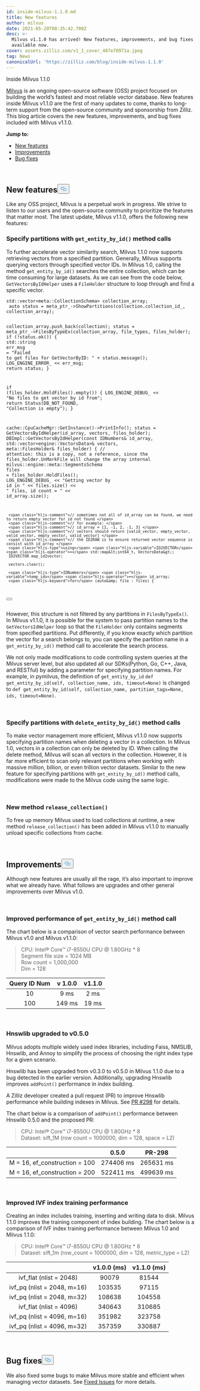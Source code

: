 ```yaml
---
id: inside-milvus-1.1.0.md
title: New features
author: milvus
date: 2021-05-20T08:35:42.700Z
desc: >-
  Milvus v1.1.0 has arrived! New features, improvements, and bug fixes are
  available now.
cover: assets.zilliz.com/v1_1_cover_487e70971a.jpeg
tag: News
canonicalUrl: 'https://zilliz.com/blog/inside-milvus-1.1.0'
---
```

<custom-h1>Inside Milvus 1.1.0</custom-h1><p><a href="https://github.com/milvus-io">Milvus</a> is an ongoing open-source software (OSS) project focused on building the world’s fastest and most reliable vector database. New features inside Milvus v1.1.0 are the first of many updates to come, thanks to long-term support from the open-source community and sponsorship from Zilliz. This blog article covers the new features, improvements, and bug fixes included with Milvus v1.1.0.</p>
<p><strong>Jump to:</strong></p>
<ul>
<li><a href="#new-features">New features</a></li>
<li><a href="#improvements">Improvements</a></li>
<li><a href="#bug-fixes">Bug fixes</a></li>
</ul>
<p><br/></p>
<h2 id="New-features" class="common-anchor-header">New features<button data-href="#New-features" class="anchor-icon" translate="no">
      <svg translate="no"
        aria-hidden="true"
        focusable="false"
        height="20"
        version="1.1"
        viewBox="0 0 16 16"
        width="16"
      >
        <path
          fill="#0092E4"
          fill-rule="evenodd"
          d="M4 9h1v1H4c-1.5 0-3-1.69-3-3.5S2.55 3 4 3h4c1.45 0 3 1.69 3 3.5 0 1.41-.91 2.72-2 3.25V8.59c.58-.45 1-1.27 1-2.09C10 5.22 8.98 4 8 4H4c-.98 0-2 1.22-2 2.5S3 9 4 9zm9-3h-1v1h1c1 0 2 1.22 2 2.5S13.98 12 13 12H9c-.98 0-2-1.22-2-2.5 0-.83.42-1.64 1-2.09V6.25c-1.09.53-2 1.84-2 3.25C6 11.31 7.55 13 9 13h4c1.45 0 3-1.69 3-3.5S14.5 6 13 6z"
        ></path>
      </svg>
    </button></h2><p>Like any OSS project, Milvus is a perpetual work in progress. We strive to listen to our users and the open-source community to prioritize the features that matter most. The latest update, Milvus v1.1.0, offers the following new features:</p>
<h3 id="Specify-partitions-with-getentitybyid-method-calls" class="common-anchor-header">Specify partitions with <code translate="no">get_entity_by_id()</code> method calls</h3><p>To further accelerate vector similarity search, Milvus 1.1.0 now supports retrieving vectors from a specified partition. Generally, Milvus supports querying vectors through specified vector IDs. In Milvus 1.0, calling the method <code translate="no">get_entity_by_id()</code> searches the entire collection, which can be time consuming for large datasets. As we can see from the code below, <code translate="no">GetVectorsByIdHelper</code> uses a <code translate="no">FileHolder</code> structure to loop through and find a specific vector.</p>
<pre><code translate="no">std::vector&lt;meta::CollectionSchema&gt; collection_array; 
 <span class="hljs-type">auto</span> <span class="hljs-variable">status</span> <span class="hljs-operator">=</span> meta_ptr_-&gt;ShowPartitions(collection.collection_id_, collection_array); 
  
 collection_array.push_back(collection); 
 status = meta_ptr_-&gt;FilesByTypeEx(collection_array, file_types, files_holder); 
 <span class="hljs-keyword">if</span> (!status.ok()) { 
     std::<span class="hljs-type">string</span> <span class="hljs-variable">err_msg</span> <span class="hljs-operator">=</span> <span class="hljs-string">&quot;Failed to get files for GetVectorByID: &quot;</span> + status.message(); 
     LOG_ENGINE_ERROR_ &lt;&lt; err_msg; 
     <span class="hljs-keyword">return</span> status; 
 } 
  
 <span class="hljs-keyword">if</span> (files_holder.HoldFiles().empty()) { 
     LOG_ENGINE_DEBUG_ &lt;&lt; <span class="hljs-string">&quot;No files to get vector by id from&quot;</span>; 
     <span class="hljs-keyword">return</span> Status(DB_NOT_FOUND, <span class="hljs-string">&quot;Collection is empty&quot;</span>); 
 } 
  
 cache::CpuCacheMgr::GetInstance()-&gt;PrintInfo(); 
 status = GetVectorsByIdHelper(id_array, vectors, files_holder); 
DBImpl::GetVectorsByIdHelper(const IDNumbers&amp; id_array, std::vector&lt;engine::VectorsData&gt;&amp; vectors, 
                              meta::FilesHolder&amp; files_holder) { 
     <span class="hljs-comment">// attention: this is a copy, not a reference, since the files_holder.UnMarkFile will change the array internal </span>
     milvus::engine::meta::<span class="hljs-type">SegmentsSchema</span> <span class="hljs-variable">files</span> <span class="hljs-operator">=</span> files_holder.HoldFiles(); 
     LOG_ENGINE_DEBUG_ &lt;&lt; <span class="hljs-string">&quot;Getting vector by id in &quot;</span> &lt;&lt; files.size() &lt;&lt; <span class="hljs-string">&quot; files, id count = &quot;</span> &lt;&lt; id_array.size(); 
  
     <span class="hljs-comment">// sometimes not all of id_array can be found, we need to return empty vector for id not found </span>
     <span class="hljs-comment">// for example: </span>
     <span class="hljs-comment">// id_array = [1, -1, 2, -1, 3] </span>
     <span class="hljs-comment">// vectors should return [valid_vector, empty_vector, valid_vector, empty_vector, valid_vector] </span>
     <span class="hljs-comment">// the ID2RAW is to ensure returned vector sequence is consist with id_array </span>
     <span class="hljs-type">using</span> <span class="hljs-variable">ID2VECTOR</span> <span class="hljs-operator">=</span> std::map&lt;int64_t, VectorsData&gt;; 
     ID2VECTOR map_id2vector; 
  
     vectors.clear(); 
  
     <span class="hljs-type">IDNumbers</span> <span class="hljs-variable">temp_ids</span> <span class="hljs-operator">=</span> id_array; 
     <span class="hljs-keyword">for</span> (auto&amp; file : files) { 
<button class="copy-code-btn"></button></code></pre>
<p>However, this structure is not filtered by any partitions in <code translate="no">FilesByTypeEx()</code>. In Milvus v1.1.0, it is possible for the system to pass partition names to the <code translate="no">GetVectorsIdHelper</code> loop so that the <code translate="no">FileHolder</code> only contains segments from specified partitions. Put differently, if you know exactly which partition the vector for a search belongs to, you can specify the partition name in a <code translate="no">get_entity_by_id()</code> method call to accelerate the search process.</p>
<p>We not only made modifications to code controlling system queries at the Milvus server level, but also updated all our SDKs(Python, Go, C++, Java, and RESTful) by adding a parameter for specifying partition names. For example, in pymilvus, the definition of <code translate="no">get_entity_by_id</code> <code translate="no">def get_entity_by_id(self, collection_name, ids, timeout=None)</code> is changed to <code translate="no">def get_entity_by_id(self, collection_name, partition_tags=None, ids, timeout=None)</code>.</p>
<p><br/></p>
<h3 id="Specify-partitions-with-deleteentitybyid-method-calls" class="common-anchor-header">Specify partitions with <code translate="no">delete_entity_by_id()</code> method calls</h3><p>To make vector management more efficient, Milvus v1.1.0 now supports specifying partition names when deleting a vector in a collection. In Milvus 1.0, vectors in a collection can only be deleted by ID. When calling the delete method, Milvus will scan all vectors in the collection. However, it is far more efficient to scan only relevant partitions when working with massive million, billion, or even trillion vector datasets. Similar to the new feature for specifying partitions with <code translate="no">get_entity_by_id()</code> method calls, modifications were made to the Milvus code using the same logic.</p>
<p><br/></p>
<h3 id="New-method-releasecollection" class="common-anchor-header">New method <code translate="no">release_collection()</code></h3><p>To free up memory Milvus used to load collections at runtime, a new method <code translate="no">release_collection()</code> has been added in Milvus v1.1.0 to manually unload specific collections from cache.</p>
<p><br/></p>
<h2 id="Improvements" class="common-anchor-header">Improvements<button data-href="#Improvements" class="anchor-icon" translate="no">
      <svg translate="no"
        aria-hidden="true"
        focusable="false"
        height="20"
        version="1.1"
        viewBox="0 0 16 16"
        width="16"
      >
        <path
          fill="#0092E4"
          fill-rule="evenodd"
          d="M4 9h1v1H4c-1.5 0-3-1.69-3-3.5S2.55 3 4 3h4c1.45 0 3 1.69 3 3.5 0 1.41-.91 2.72-2 3.25V8.59c.58-.45 1-1.27 1-2.09C10 5.22 8.98 4 8 4H4c-.98 0-2 1.22-2 2.5S3 9 4 9zm9-3h-1v1h1c1 0 2 1.22 2 2.5S13.98 12 13 12H9c-.98 0-2-1.22-2-2.5 0-.83.42-1.64 1-2.09V6.25c-1.09.53-2 1.84-2 3.25C6 11.31 7.55 13 9 13h4c1.45 0 3-1.69 3-3.5S14.5 6 13 6z"
        ></path>
      </svg>
    </button></h2><p>Although new features are usually all the rage, it’s also important to improve what we already have. What follows are upgrades and other general improvements over Milvus v1.0.</p>
<p><br/></p>
<h3 id="Improved-performance-of-getentitybyid-method-call" class="common-anchor-header">Improved performance of <code translate="no">get_entity_by_id()</code> method call</h3><p>The chart below is a comparison of vector search performance between Milvus v1.0 and Milvus v1.1.0:</p>
<blockquote>
<p>CPU: Intel® Core™ i7-8550U CPU @ 1.80GHz * 8 <br/>
Segment file size = 1024 MB <br/>
Row count = 1,000,000 <br/>
Dim = 128</p>
</blockquote>
<table>
<thead>
<tr><th style="text-align:center">Query ID Num</th><th style="text-align:center">v 1.0.0</th><th style="text-align:center">v1.1.0</th></tr>
</thead>
<tbody>
<tr><td style="text-align:center">10</td><td style="text-align:center">9 ms</td><td style="text-align:center">2 ms</td></tr>
<tr><td style="text-align:center">100</td><td style="text-align:center">149 ms</td><td style="text-align:center">19 ms</td></tr>
</tbody>
</table>
<p><br/></p>
<h3 id="Hnswlib-upgraded-to-v050" class="common-anchor-header">Hnswlib upgraded to v0.5.0</h3><p>Milvus adopts multiple widely used index libraries, including Faiss, NMSLIB, Hnswlib, and Annoy to simplify the process of choosing the right index type for a given scenario.</p>
<p>Hnswlib has been upgraded from v0.3.0 to v0.5.0 in Milvus 1.1.0 due to a bug detected in the earlier version. Additionally, upgrading Hnswlib improves <code translate="no">addPoint()</code> performance in index building.</p>
<p>A Zilliz developer created a pull request (PR) to improve Hnswlib performance while building indexes in Milvus. See <a href="https://github.com/nmslib/hnswlib/pull/298">PR #298</a> for details.</p>
<p>The chart below is a comparison of <code translate="no">addPoint()</code> performance between Hnswlib 0.5.0 and the proposed PR:</p>
<blockquote>
<p>CPU: Intel® Core™ i7-8550U CPU @ 1.80GHz * 8 <br/>
Dataset: sift_1M (row count = 1000000, dim = 128, space = L2)</p>
</blockquote>
<table>
<thead>
<tr><th style="text-align:center"></th><th style="text-align:center">0.5.0</th><th style="text-align:center">PR-298</th></tr>
</thead>
<tbody>
<tr><td style="text-align:center">M = 16, ef_construction = 100</td><td style="text-align:center">274406 ms</td><td style="text-align:center">265631 ms</td></tr>
<tr><td style="text-align:center">M = 16, ef_construction = 200</td><td style="text-align:center">522411 ms</td><td style="text-align:center">499639 ms</td></tr>
</tbody>
</table>
<p><br/></p>
<h3 id="Improved-IVF-index-training-performance" class="common-anchor-header">Improved IVF index training performance</h3><p>Creating an index includes training, inserting and writing data to disk. Milvus 1.1.0 improves the training component of index building. The chart below is a comparison of IVF index training performance between Milvus 1.0 and Milvus 1.1.0:</p>
<blockquote>
<p>CPU: Intel® Core™ i7-8550U CPU @ 1.80GHz * 8 <br/>
Dataset: sift_1m (row_count = 1000000, dim = 128, metric_type = L2)</p>
</blockquote>
<table>
<thead>
<tr><th style="text-align:center"></th><th style="text-align:center">v1.0.0 (ms)</th><th style="text-align:center">v1.1.0 (ms)</th></tr>
</thead>
<tbody>
<tr><td style="text-align:center">ivf_flat (nlist = 2048)</td><td style="text-align:center">90079</td><td style="text-align:center">81544</td></tr>
<tr><td style="text-align:center">ivf_pq (nlist = 2048, m=16)</td><td style="text-align:center">103535</td><td style="text-align:center">97115</td></tr>
<tr><td style="text-align:center">ivf_pq (nlist = 2048, m=32)</td><td style="text-align:center">108638</td><td style="text-align:center">104558</td></tr>
<tr><td style="text-align:center">ivf_flat (nlist = 4096)</td><td style="text-align:center">340643</td><td style="text-align:center">310685</td></tr>
<tr><td style="text-align:center">ivf_pq (nlist = 4096, m=16)</td><td style="text-align:center">351982</td><td style="text-align:center">323758</td></tr>
<tr><td style="text-align:center">ivf_pq (nlist = 4096, m=32)</td><td style="text-align:center">357359</td><td style="text-align:center">330887</td></tr>
</tbody>
</table>
<p><br/></p>
<h2 id="Bug-fixes" class="common-anchor-header">Bug fixes<button data-href="#Bug-fixes" class="anchor-icon" translate="no">
      <svg translate="no"
        aria-hidden="true"
        focusable="false"
        height="20"
        version="1.1"
        viewBox="0 0 16 16"
        width="16"
      >
        <path
          fill="#0092E4"
          fill-rule="evenodd"
          d="M4 9h1v1H4c-1.5 0-3-1.69-3-3.5S2.55 3 4 3h4c1.45 0 3 1.69 3 3.5 0 1.41-.91 2.72-2 3.25V8.59c.58-.45 1-1.27 1-2.09C10 5.22 8.98 4 8 4H4c-.98 0-2 1.22-2 2.5S3 9 4 9zm9-3h-1v1h1c1 0 2 1.22 2 2.5S13.98 12 13 12H9c-.98 0-2-1.22-2-2.5 0-.83.42-1.64 1-2.09V6.25c-1.09.53-2 1.84-2 3.25C6 11.31 7.55 13 9 13h4c1.45 0 3-1.69 3-3.5S14.5 6 13 6z"
        ></path>
      </svg>
    </button></h2><p>We also fixed some bugs to make Milvus more stable and efficient when managing vector datasets. See <a href="https://milvus.io/docs/v1.1.0/release_notes.md#Fixed-issues">Fixed Issues</a> for more details.</p>
